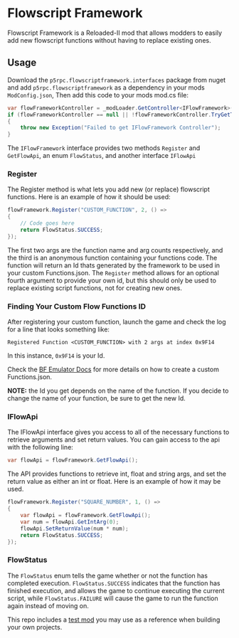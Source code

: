 # Flowscript Framework

Flowscript Framework is a Reloaded-II mod that allows modders to easily add new flowscript functions without having to replace existing ones.

## Usage
Download the `p5rpc.flowscriptframework.interfaces` package from nuget and add `p5rpc.flowscriptframework` as a dependency in your mods `ModConfig.json`, Then add this code to your mods mod.cs file:

``` C#
var flowFrameworkController = _modLoader.GetController<IFlowFramework>();
if (flowFrameworkController == null || !flowFrameworkController.TryGetTarget(out var flowFramework))
{
    throw new Exception("Failed to get IFlowFramework Controller");
}
```

The `IFlowFramework` interface provides two methods `Register` and `GetFlowApi`, an enum `FlowStatus`, and another interface `IFlowApi`

### Register
The Register method is what lets you add new (or replace) flowscript functions. Here is an example of how it should be used:

``` C#
flowFramework.Register("CUSTOM_FUNCTION", 2, () =>
{
    // Code goes here
    return FlowStatus.SUCCESS;
});
```

The first two args are the function name and arg counts respectively, and the third is an anonymous function containing your functions code. The function will return an Id thats generated by the framework to be used in your custom Functions.json. The `Register` method allows for an optional fourth argument to provide your own id, but this should only be used to replace existing script functions, not for creating new ones.

### Finding Your Custom Flow Functions ID
After registering your custom function, launch the game and check the log for a line that looks something like:
```
Registered Function <CUSTOM_FUNCTION> with 2 args at index 0x9F14
```
In this instance, `0x9F14` is your Id.

Check the [BF Emulator Docs](https://sewer56.dev/FileEmulationFramework/emulators/bf.html#script-compiler-library-overrides) for more details on how to create a custom Functions.json.

**NOTE:** the Id you get depends on the name of the function. If you decide to change the name of your function, be sure to get the new Id.

### IFlowApi
The IFlowApi interface gives you access to all of the necessary functions to retrieve arguments and set return values. You can gain access to the api with the following line:

``` C#
var flowApi = flowFramework.GetFlowApi();
```

The API provides functions to retrieve int, float and string args, and set the return value as either an int or float. Here is an example of how it may be used.

``` C#
flowFramework.Register("SQUARE_NUMBER", 1, () =>
{
    var flowApi = flowFramework.GetFlowApi();
    var num = flowApi.GetIntArg(0);
    flowApi.SetReturnValue(num * num);
    return FlowStatus.SUCCESS;
});
```

### FlowStatus
The `FlowStatus` enum tells the game whether or not the function has completed execution. `FlowStatus.SUCCESS` indicates that the function has finished execution, and allows the game to continue executing the current script, while `FlowStatus.FAILURE` will cause the game to run the function again instead of moving on.

This repo includes a [test mod](https://github.com/Secre-C/p5rpc.flowscriptframework/tree/master/FlowscriptFrameworkTest) you may use as a reference when building your own projects.

